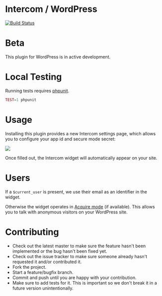 # Intercom / WordPress

[![Build Status](https://travis-ci.org/intercom/intercom-wordpress.svg?branch=master)](https://travis-ci.org/intercom/intercom-wordpress)

# Beta

This plugin for WordPress is in active development.

# Local Testing

Running tests requires [phpunit](https://phpunit.de/).

```php
TEST=1 phpunit
```

# Usage

Installing this plugin provides a new Intercom settings page, which allows you to configure your app id and secure mode secret:

<img src="https://raw.githubusercontent.com/intercom/intercom-wordpress/master/screenshots/settings.png"/>

Once filled out, the Intercom widget will automatically appear on your site.

# Users

If a `$current_user` is present, we use their email as an identifier in the widget.

Otherwise the widget operates in [Acquire mode](https://www.intercom.io/live-chat) (if available). This allows you to talk with anonymous visitors on your WordPress site.

# Contributing

* Check out the latest master to make sure the feature hasn't been implemented or the bug hasn't been fixed yet.
* Check out the issue tracker to make sure someone already hasn't requested it and/or contributed it.
* Fork the project.
* Start a feature/bugfix branch.
* Commit and push until you are happy with your contribution.
* Make sure to add tests for it. This is important so we don't break it in a future version unintentionally.
